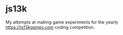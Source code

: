 # js13k
My attempts at making game experiments for the yearly https://js13kgames.com coding competition. 
